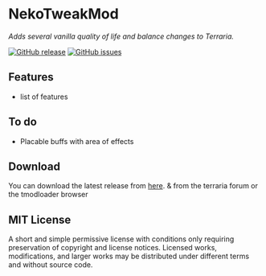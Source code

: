 # NekoTweakMod
*Adds several vanilla quality of life and balance changes to Terraria.*

[![GitHub release](https://img.shields.io/github/release/Nekololizu/NekoTweakMod.svg)](https://github.com/Nekololizu/NekoTweakMod/releases/latest)
[![GitHub issues](https://img.shields.io/github/issues/Nekololizu/NekoTweakMod.svg)](https://github.com/Nekololizu/NekoTweakMod/issues)
## Features
- list of features


## To do
- Placable buffs with area of effects


## Download
You can download the latest release from [here](https://github.com/Nekololizu/NekoTweakMod/releases/latest). 
& from the terraria forum or the tmodloader browser

## MIT License
A short and simple permissive license with conditions only requiring preservation of copyright and license notices. Licensed works, modifications, and larger works may be distributed under different terms and without source code.
